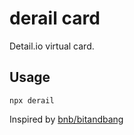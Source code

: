 # derail card

Detail.io virtual card.

## Usage

```shell
npx derail
```

Inspired by [bnb/bitandbang](https://github.com/bnb/bitandbang)

